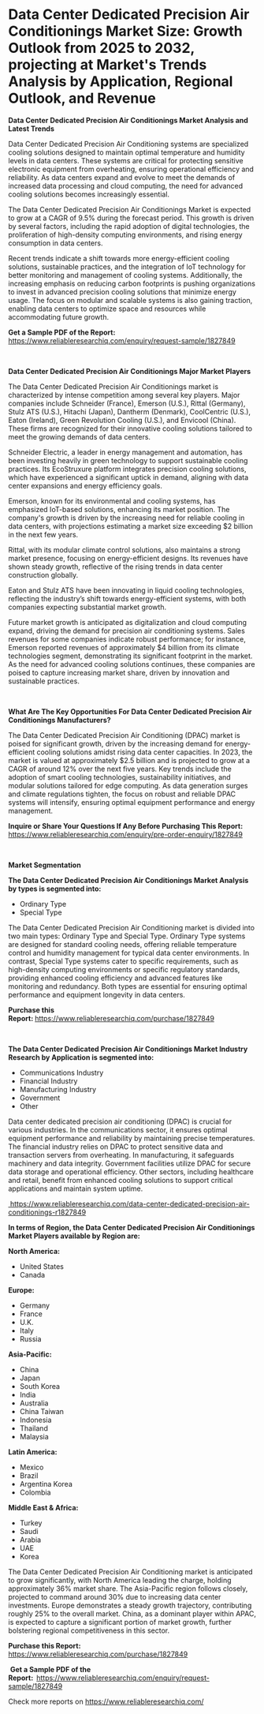 <p><h1>Data Center Dedicated Precision Air Conditionings Market Size: Growth Outlook from 2025 to 2032, projecting at Market's Trends Analysis by Application, Regional Outlook, and Revenue</h1></p><p><strong>Data Center Dedicated Precision Air Conditionings Market Analysis and Latest Trends</strong></p>
<p><p>Data Center Dedicated Precision Air Conditioning systems are specialized cooling solutions designed to maintain optimal temperature and humidity levels in data centers. These systems are critical for protecting sensitive electronic equipment from overheating, ensuring operational efficiency and reliability. As data centers expand and evolve to meet the demands of increased data processing and cloud computing, the need for advanced cooling solutions becomes increasingly essential. </p><p>The Data Center Dedicated Precision Air Conditionings Market is expected to grow at a CAGR of 9.5% during the forecast period. This growth is driven by several factors, including the rapid adoption of digital technologies, the proliferation of high-density computing environments, and rising energy consumption in data centers. </p><p>Recent trends indicate a shift towards more energy-efficient cooling solutions, sustainable practices, and the integration of IoT technology for better monitoring and management of cooling systems. Additionally, the increasing emphasis on reducing carbon footprints is pushing organizations to invest in advanced precision cooling solutions that minimize energy usage. The focus on modular and scalable systems is also gaining traction, enabling data centers to optimize space and resources while accommodating future growth.</p></p>
<p><strong>Get a Sample PDF of the Report:&nbsp;</strong> <a href="https://www.reliableresearchiq.com/enquiry/request-sample/1827849?utm_campaign=2743&utm_medium=2&utm_source=Github&utm_content=ia&utm_term=28022025&utm_id=data-center-dedicated-precision-air-conditionings">https://www.reliableresearchiq.com/enquiry/request-sample/1827849</a></p>
<p>&nbsp;</p>
<p><strong>Data Center Dedicated Precision Air Conditionings Major Market Players</strong></p>
<p><p>The Data Center Dedicated Precision Air Conditionings market is characterized by intense competition among several key players. Major companies include Schneider (France), Emerson (U.S.), Rittal (Germany), Stulz ATS (U.S.), Hitachi (Japan), Dantherm (Denmark), CoolCentric (U.S.), Eaton (Ireland), Green Revolution Cooling (U.S.), and Envicool (China). These firms are recognized for their innovative cooling solutions tailored to meet the growing demands of data centers.</p><p>Schneider Electric, a leader in energy management and automation, has been investing heavily in green technology to support sustainable cooling practices. Its EcoStruxure platform integrates precision cooling solutions, which have experienced a significant uptick in demand, aligning with data center expansions and energy efficiency goals.</p><p>Emerson, known for its environmental and cooling systems, has emphasized IoT-based solutions, enhancing its market position. The company's growth is driven by the increasing need for reliable cooling in data centers, with projections estimating a market size exceeding $2 billion in the next few years.</p><p>Rittal, with its modular climate control solutions, also maintains a strong market presence, focusing on energy-efficient designs. Its revenues have shown steady growth, reflective of the rising trends in data center construction globally.</p><p>Eaton and Stulz ATS have been innovating in liquid cooling technologies, reflecting the industry’s shift towards energy-efficient systems, with both companies expecting substantial market growth.</p><p>Future market growth is anticipated as digitalization and cloud computing expand, driving the demand for precision air conditioning systems. Sales revenues for some companies indicate robust performance; for instance, Emerson reported revenues of approximately $4 billion from its climate technologies segment, demonstrating its significant footprint in the market. As the need for advanced cooling solutions continues, these companies are poised to capture increasing market share, driven by innovation and sustainable practices.</p></p>
<p>&nbsp;</p>
<p><strong>What Are The Key Opportunities For Data Center Dedicated Precision Air Conditionings Manufacturers?</strong></p>
<p><p>The Data Center Dedicated Precision Air Conditioning (DPAC) market is poised for significant growth, driven by the increasing demand for energy-efficient cooling solutions amidst rising data center capacities. In 2023, the market is valued at approximately $2.5 billion and is projected to grow at a CAGR of around 12% over the next five years. Key trends include the adoption of smart cooling technologies, sustainability initiatives, and modular solutions tailored for edge computing. As data generation surges and climate regulations tighten, the focus on robust and reliable DPAC systems will intensify, ensuring optimal equipment performance and energy management.</p></p>
<p><strong>Inquire or Share Your Questions If Any Before Purchasing This Report:</strong> <a href="https://www.reliableresearchiq.com/enquiry/pre-order-enquiry/1827849?utm_campaign=2743&utm_medium=2&utm_source=Github&utm_content=ia&utm_term=28022025&utm_id=data-center-dedicated-precision-air-conditionings">https://www.reliableresearchiq.com/enquiry/pre-order-enquiry/1827849</a></p>
<p>&nbsp;</p>
<p><strong>Market Segmentation</strong></p>
<p><strong>The Data Center Dedicated Precision Air Conditionings Market Analysis by types is segmented into:</strong></p>
<p><ul><li>Ordinary Type</li><li>Special Type</li></ul></p>
<p><p>The Data Center Dedicated Precision Air Conditioning market is divided into two main types: Ordinary Type and Special Type. Ordinary Type systems are designed for standard cooling needs, offering reliable temperature control and humidity management for typical data center environments. In contrast, Special Type systems cater to specific requirements, such as high-density computing environments or specific regulatory standards, providing enhanced cooling efficiency and advanced features like monitoring and redundancy. Both types are essential for ensuring optimal performance and equipment longevity in data centers.</p></p>
<p><strong>Purchase this Report:&nbsp;</strong><a href="https://www.reliableresearchiq.com/purchase/1827849?utm_campaign=2743&utm_medium=2&utm_source=Github&utm_content=ia&utm_term=28022025&utm_id=data-center-dedicated-precision-air-conditionings">https://www.reliableresearchiq.com/purchase/1827849</a></p>
<p>&nbsp;</p>
<p><strong>The Data Center Dedicated Precision Air Conditionings Market Industry Research by Application is segmented into:</strong></p>
<p><ul><li>Communications Industry</li><li>Financial Industry</li><li>Manufacturing Industry</li><li>Government</li><li>Other</li></ul></p>
<p><p>Data center dedicated precision air conditioning (DPAC) is crucial for various industries. In the communications sector, it ensures optimal equipment performance and reliability by maintaining precise temperatures. The financial industry relies on DPAC to protect sensitive data and transaction servers from overheating. In manufacturing, it safeguards machinery and data integrity. Government facilities utilize DPAC for secure data storage and operational efficiency. Other sectors, including healthcare and retail, benefit from enhanced cooling solutions to support critical applications and maintain system uptime.</p></p>
<p><a href="https://www.reliableresearchiq.com/data-center-dedicated-precision-air-conditionings-r1827849?utm_campaign=2743&utm_medium=2&utm_source=Github&utm_content=ia&utm_term=28022025&utm_id=data-center-dedicated-precision-air-conditionings">&nbsp;https://www.reliableresearchiq.com/data-center-dedicated-precision-air-conditionings-r1827849</a></p>
<p><strong>In terms of Region, the Data Center Dedicated Precision Air Conditionings Market Players available by Region are:</strong></p>
<p>
    <p> <strong> North America: </strong>
        <ul>
            <li>United States</li>
            <li>Canada</li>
        </ul>
        </p> 
    <p> <strong> Europe: </strong>
        <ul>
            <li>Germany</li>
            <li>France</li>
            <li>U.K.</li>
            <li>Italy</li>
            <li>Russia</li>
        </ul>
        </p> 
    <p> <strong> Asia-Pacific: </strong>
        <ul>
            <li>China</li>
            <li>Japan</li>
            <li>South Korea</li>
            <li>India</li>
            <li>Australia</li>
            <li>China Taiwan</li>
            <li>Indonesia</li>
            <li>Thailand</li>
            <li>Malaysia</li>
        </ul>
        </p> 
    <p> <strong> Latin America: </strong>
        <ul>
            <li>Mexico</li>
            <li>Brazil</li>
            <li>Argentina Korea</li>
            <li>Colombia</li>
        </ul>
        </p> 
    <p> <strong> Middle East & Africa: </strong>
        <ul>
            <li>Turkey</li>
            <li>Saudi</li>
            <li>Arabia</li>
            <li>UAE</li>
            <li>Korea</li>
        </ul>
    </p>
    </p>
<p><p>The Data Center Dedicated Precision Air Conditioning market is anticipated to grow significantly, with North America leading the charge, holding approximately 36% market share. The Asia-Pacific region follows closely, projected to command around 30% due to increasing data center investments. Europe demonstrates a steady growth trajectory, contributing roughly 25% to the overall market. China, as a dominant player within APAC, is expected to capture a significant portion of market growth, further bolstering regional competitiveness in this sector.</p></p>
<p><strong>Purchase this Report: </strong><a href="https://www.reliableresearchiq.com/purchase/1827849?utm_campaign=2743&utm_medium=2&utm_source=Github&utm_content=ia&utm_term=28022025&utm_id=data-center-dedicated-precision-air-conditionings">https://www.reliableresearchiq.com/purchase/1827849</a></p>
<p>&nbsp;<strong>Get a Sample PDF of the Report:&nbsp;&nbsp;</strong><a href="https://www.reliableresearchiq.com/enquiry/request-sample/1827849?utm_campaign=2743&utm_medium=2&utm_source=Github&utm_content=ia&utm_term=28022025&utm_id=data-center-dedicated-precision-air-conditionings">https://www.reliableresearchiq.com/enquiry/request-sample/1827849</a></p>
<p><strong></strong></p>
<p>Check more reports on <a href="https://www.reliableresearchiq.com/?utm_campaign=2743&utm_medium=2&utm_source=Github&utm_content=ia&utm_term=28022025&utm_id=data-center-dedicated-precision-air-conditionings">https://www.reliableresearchiq.com/</a></p>